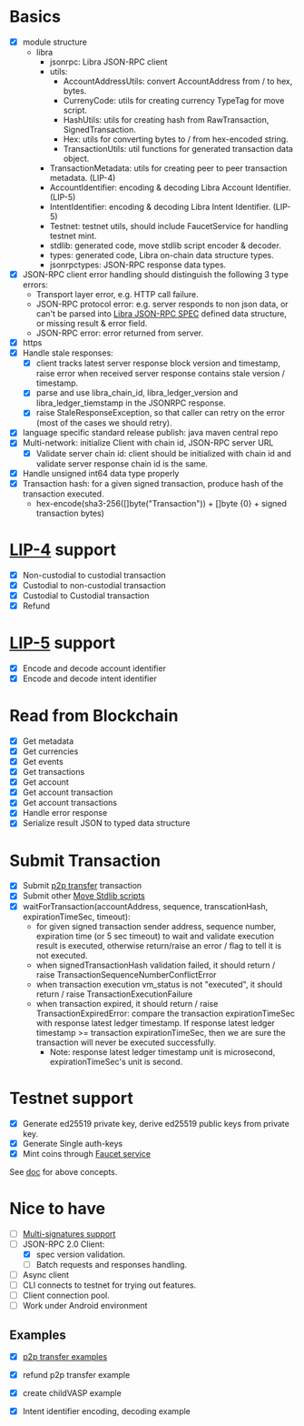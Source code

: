 
# Basics

- [x] module structure
  - libra
    - jsonrpc: Libra JSON-RPC client
    - utils:
        - AccountAddressUtils: convert AccountAddress from / to hex, bytes.
        - CurrenyCode: utils for creating currency TypeTag for move script.
        - HashUtils: utils for creating hash from RawTransaction, SignedTransaction.
        - Hex: utils for converting bytes to / from hex-encoded string.
        - TransactionUtils: util functions for generated transaction data object.
    - TransactionMetadata: utils for creating peer to peer transaction metadata. (LIP-4)
    - AccountIdentifier: encoding & decoding Libra Account Identifier. (LIP-5)
    - IntentIdentifier: encoding & decoding Libra Intent Identifier. (LIP-5)
    - Testnet: testnet utils, should include FaucetService for handling testnet mint.
    - stdlib: generated code, move stdlib script encoder & decoder.
    - types: generated code, Libra on-chain data structure types.
    - jsonrpctypes: JSON-RPC response data types.
- [x] JSON-RPC client error handling should distinguish the following 3 type errors:
  - Transport layer error, e.g. HTTP call failure.
  - JSON-RPC protocol error: e.g. server responds to non json data, or can't be parsed into [Libra JSON-RPC SPEC][1] defined data structure, or missing result & error field.
  - JSON-RPC error: error returned from server.
- [x] https
- [x] Handle stale responses:
  - [x] client tracks latest server response block version and timestamp, raise error when received server response contains stale version / timestamp.
  - [x] parse and use libra_chain_id, libra_ledger_version and libra_ledger_tiemstamp in the JSONRPC response.
  - [x] raise StaleResponseException, so that caller can retry on the error (most of the cases we should retry).
- [x] language specific standard release publish: java maven central repo
- [x] Multi-network: initialize Client with chain id, JSON-RPC server URL
  - [x] Validate server chain id: client should be initialized with chain id and validate server response chain id is the same.
- [x] Handle unsigned int64 data type properly
- [x] Transaction hash: for a given signed transaction, produce hash of the transaction executed.
  - hex-encode(sha3-256([]byte("Transaction")) + []byte {0} + signed transaction bytes)

# [LIP-4][7] support

- [x] Non-custodial to custodial transaction
- [x] Custodial to non-custodial transaction
- [x] Custodial to Custodial transaction
- [x] Refund

# [LIP-5][2] support

- [x] Encode and decode account identifier
- [x] Encode and decode intent identifier

# Read from Blockchain

- [x] Get metadata
- [x] Get currencies
- [x] Get events
- [x] Get transactions
- [x] Get account
- [x] Get account transaction
- [x] Get account transactions
- [x] Handle error response
- [x] Serialize result JSON to typed data structure

# Submit Transaction

- [x] Submit [p2p transfer][3] transaction
- [x] Submit other [Move Stdlib scripts][4]
- [x] waitForTransaction(accountAddress, sequence, transcationHash, expirationTimeSec, timeout):
  - for given signed transaction sender address, sequence number, expiration time (or 5 sec timeout) to wait and validate execution result is executed, otherwise return/raise an error / flag to tell it is not executed.
  - when signedTransactionHash validation failed, it should return / raise TransactionSequenceNumberConflictError
  - when transaction execution vm_status is not "executed", it should return / raise TransactionExecutionFailure
  - when transaction expired, it should return / raise TransactionExpiredError: compare the transaction expirationTimeSec with response latest ledger timestamp. If response latest ledger timestamp >= transaction expirationTimeSec, then we are sure the transaction will never be executed successfully.
    - Note: response latest ledger timestamp unit is microsecond, expirationTimeSec's unit is second.

# Testnet support

- [x] Generate ed25519 private key, derive ed25519 public keys from private key.
- [x] Generate Single auth-keys
- [x] Mint coins through [Faucet service][6]

See [doc][5] for above concepts.

# Nice to have

- [ ] [Multi-signatures support](https://github.com/libra/libra/blob/master/specifications/crypto/spec.md#multi-signatures)
- [ ] JSON-RPC 2.0 Client:
  - [x] spec version validation.
  - [ ] Batch requests and responses handling.
- [ ] Async client
- [ ] CLI connects to testnet for trying out features.
- [ ] Client connection pool.
- [ ] Work under Android environment

## Examples

- [x] [p2p transfer examples](https://github.com/libra/lip/blob/master/lips/lip-4.md#transaction-examples)
- [x] refund p2p transfer example
- [x] create childVASP example
- [x] Intent identifier encoding, decoding example


[1]: https://github.com/libra/libra/blob/master/json-rpc/json-rpc-spec.md "Libra JSON-RPC SPEC"
[2]: https://github.com/libra/lip/blob/master/lips/lip-5.md "LIP-5"
[3]: https://github.com/libra/libra/blob/master/language/stdlib/transaction_scripts/doc/peer_to_peer_with_metadata.md "P2P Transafer"
[4]: https://github.com/libra/libra/tree/master/language/stdlib/transaction_scripts/doc "Move Stdlib scripts"
[5]: https://github.com/libra/libra/blob/master/client/libra-dev/README.md "Libra Client Dev Doc"
[6]: https://github.com/libra/libra/blob/master/json-rpc/docs/service_testnet_faucet.md "Faucet service"
[7]: https://github.com/libra/lip/blob/master/lips/lip-4.md "Transaction Metadata Specification"
